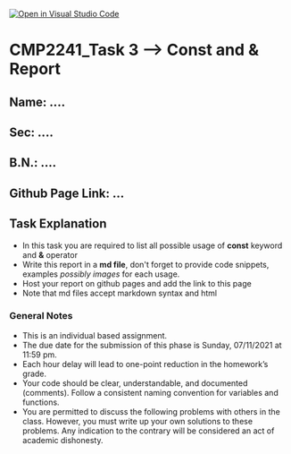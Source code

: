 [![Open in Visual Studio Code](https://classroom.github.com/assets/open-in-vscode-f059dc9a6f8d3a56e377f745f24479a46679e63a5d9fe6f495e02850cd0d8118.svg)](https://classroom.github.com/online_ide?assignment_repo_id=6574786&assignment_repo_type=AssignmentRepo)
# CMP2241_Task 3 --> Const and & Report

## Name: ....

## Sec: ....

## B.N.: ....

## Github Page Link: ...

## Task Explanation

- In this task you are required to list all possible usage of **const** keyword and **&** operator
- Write this report in a **md file**, don't forget to provide code snippets, examples *possibly images* for each usage.
- Host your report on github pages and add the link to this page
- Note that md files accept markdown syntax and html

### General Notes

- This is an individual based assignment.
- The due date for the submission of this phase is Sunday, 07/11/2021 at 11:59 pm.
- Each hour delay will lead to one-point reduction in the homework’s grade.
- Your code should be clear, understandable, and documented (comments). Follow a consistent naming convention for variables and functions.
- You are permitted to discuss the following problems with others in the class. However, you must write up your own solutions to these problems. Any indication to the contrary will be considered an act of academic dishonesty.
